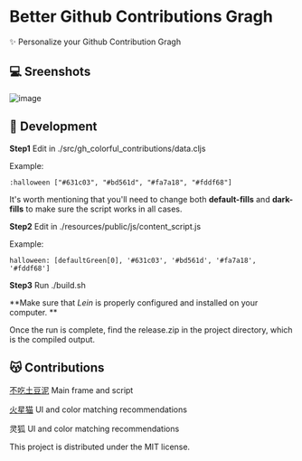 # **Better Github Contributions Gragh**
✨ Personalize your Github Contribution Gragh

## 💻 Sreenshots

![image](https://github.com/user-attachments/assets/d3f94b7a-66fa-40e7-8195-1f8aa12f8e1a)


## 🔧 Development

**Step1** Edit in ./src/gh_colorful_contributions/data.cljs

Example:
```
:halloween ["#631c03", "#bd561d", "#fa7a18", "#fddf68"]
```
It's worth mentioning that you'll need to change both **default-fills** and **dark-fills** to make sure the script works in all cases.

**Step2** Edit in ./resources/public/js/content_script.js

Example:
```
halloween: [defaultGreen[0], '#631c03', '#bd561d', '#fa7a18', '#fddf68']
```
**Step3** Run ./build.sh

**Make sure that *Lein* is properly configured and installed on your computer. **

Once the run is complete, find the release.zip in the project directory, which is the compiled output.

## 😽 Contributions

[不吃土豆泥](https://github.com/chenpotatos) Main frame and script

[火星猫](https://github.com/Martian14000605) UI and color matching recommendations

灵狐 UI and color matching recommendations 

This project is distributed under the MIT license.







